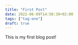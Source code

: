 ```yaml
---
title: "First Post"
date: 2022-06-09T14:58:39+02:00
tags: ["tag-one"]
draft: true
---
```


This is my first blog post!

